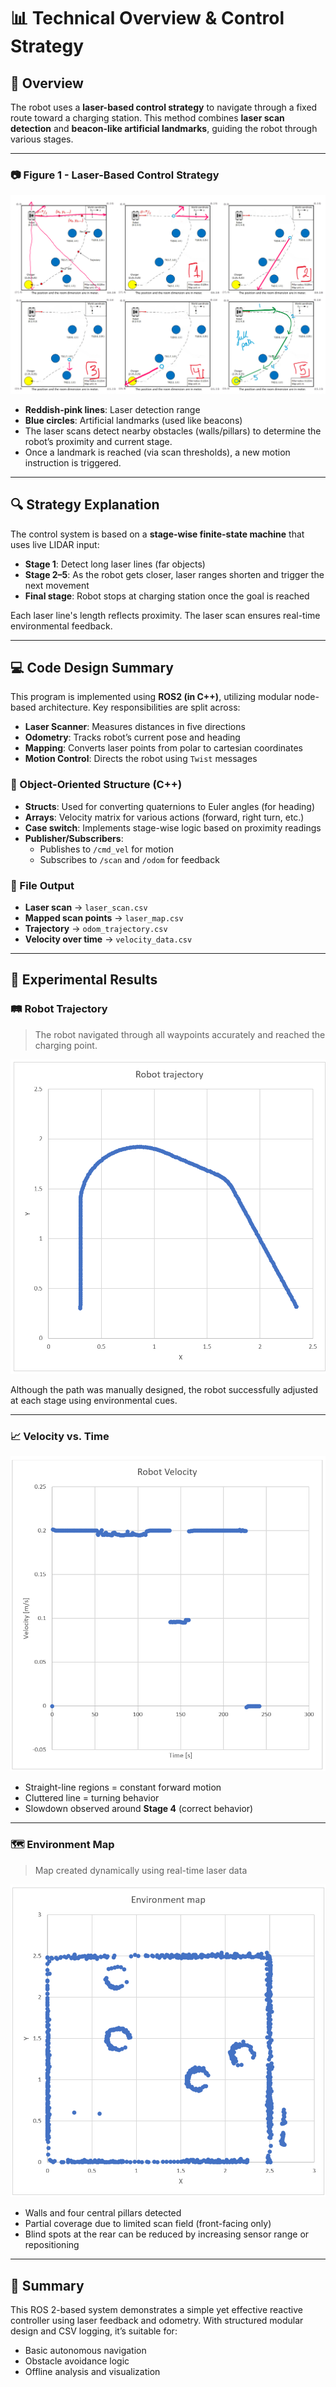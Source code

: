 # 📊 Technical Overview & Control Strategy

## 🧭 Overview

The robot uses a **laser-based control strategy** to navigate through a fixed route toward a charging station. This method combines **laser scan detection** and **beacon-like artificial landmarks**, guiding the robot through various stages.

---

### 📷 Figure 1 - Laser-Based Control Strategy

![Laser-Based Strategy](images/laser_strategy_diagram.png)

- **Reddish-pink lines**: Laser detection range
- **Blue circles**: Artificial landmarks (used like beacons)
- The laser scans detect nearby obstacles (walls/pillars) to determine the robot’s proximity and current stage.
- Once a landmark is reached (via scan thresholds), a new motion instruction is triggered.

---

## 🔍 Strategy Explanation

The control system is based on a **stage-wise finite-state machine** that uses live LIDAR input:

- **Stage 1**: Detect long laser lines (far objects)  
- **Stage 2–5**: As the robot gets closer, laser ranges shorten and trigger the next movement
- **Final stage**: Robot stops at charging station once the goal is reached

Each laser line's length reflects proximity. The laser scan ensures real-time environmental feedback.

---

## 💻 Code Design Summary

This program is implemented using **ROS2 (in C++)**, utilizing modular node-based architecture. Key responsibilities are split across:

- **Laser Scanner**: Measures distances in five directions
- **Odometry**: Tracks robot’s current pose and heading
- **Mapping**: Converts laser points from polar to cartesian coordinates
- **Motion Control**: Directs the robot using `Twist` messages

### 🧱 Object-Oriented Structure (C++)

- **Structs**: Used for converting quaternions to Euler angles (for heading)
- **Arrays**: Velocity matrix for various actions (forward, right turn, etc.)
- **Case switch**: Implements stage-wise logic based on proximity readings
- **Publisher/Subscribers**:
  - Publishes to `/cmd_vel` for motion
  - Subscribes to `/scan` and `/odom` for feedback

### 📂 File Output

- **Laser scan** → `laser_scan.csv`  
- **Mapped scan points** → `laser_map.csv`  
- **Trajectory** → `odom_trajectory.csv`  
- **Velocity over time** → `velocity_data.csv`

---

## 🧪 Experimental Results

### 🛤️ Robot Trajectory

> The robot navigated through all waypoints accurately and reached the charging point.

![Robot Trajectory](images/trajectory_plot.png)

Although the path was manually designed, the robot successfully adjusted at each stage using environmental cues.

---

### 📈 Velocity vs. Time

![Velocity Graph](images/velocity_graph.png)

- Straight-line regions = constant forward motion  
- Cluttered line = turning behavior  
- Slowdown observed around **Stage 4** (correct behavior)

---

### 🗺️ Environment Map

> Map created dynamically using real-time laser data

![Environment Map](images/map_output.png)

- Walls and four central pillars detected
- Partial coverage due to limited scan field (front-facing only)
- Blind spots at the rear can be reduced by increasing sensor range or repositioning

---

## 📝 Summary

This ROS 2-based system demonstrates a simple yet effective reactive controller using laser feedback and odometry. With structured modular design and CSV logging, it’s suitable for:

- Basic autonomous navigation
- Obstacle avoidance logic
- Offline analysis and visualization
